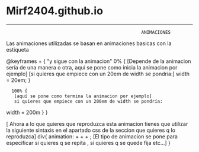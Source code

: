 # Mirf2404.github.io

-------------------------------------------------------------------------------------------------------------------------------------------------------------------------
                                                       ANIMACIONES

Las animaciones utilizadas se basan en animaciones basicas con la estiqueta 

@keyframes + <Nombre de la animacion>{ 
     "y sigue con la animacion"
     0% {
        [Depende de la animacion sería de una manera o otra, aquí se pone como inicia la animacion por ejemplo]
       [si quieres que empiece con un 20em de width se pondría:]
       width = 20em;
      }
      
      100% {
       [aquí se pone como termina la animacion por ejemplo]
       si quieres que empiece con un 200em de width se pondría:
  width = 200m 
      }
    }

[ Ahora a lo que quieres que reproduzca esta animacion tienes que utilizar la siguiente sintaxis en el apartado css de la seccion que quieres q lo reproduzca]
div{
animation: <Nombre de la animacion> + <Tiempo que dura> + <Direccion> + <tipo de animacion>;
[El tipo de animacion se pone para especificar si quieres q se repita , si quieres q se quede fija etc...]
}
